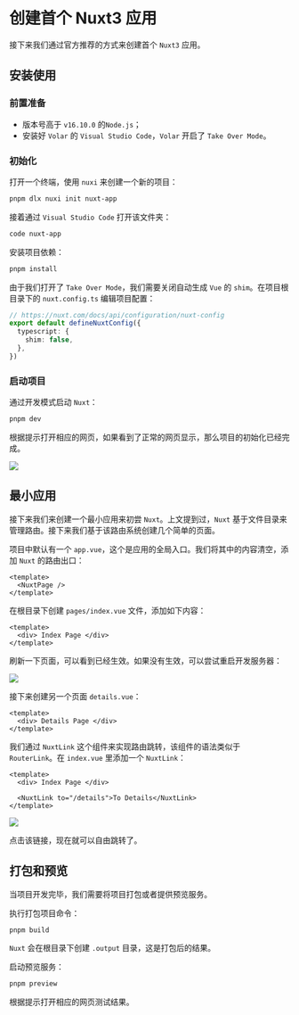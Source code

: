 # 创建首个 Nuxt3 应用

接下来我们通过官方推荐的方式来创建首个 `Nuxt3` 应用。

## 安装使用

### 前置准备

- 版本号高于 `v16.10.0` 的`Node.js`；
- 安装好 `Volar` 的 `Visual Studio Code`，`Volar` 开启了 `Take Over Mode`。

### 初始化

打开一个终端，使用 `nuxi` 来创建一个新的项目：

```sh
pnpm dlx nuxi init nuxt-app
```

接着通过 `Visual Studio Code` 打开该文件夹：

```sh
code nuxt-app
```

安装项目依赖：

```sh
pnpm install
```

由于我们打开了 `Take Over Mode`，我们需要关闭自动生成 `Vue` 的 `shim`。在项目根目录下的 `nuxt.config.ts` 编辑项目配置：

```ts
// https://nuxt.com/docs/api/configuration/nuxt-config
export default defineNuxtConfig({
  typescript: {
    shim: false,
  },
})
```

### 启动项目

通过开发模式启动 `Nuxt`：

```sh
pnpm dev
```

根据提示打开相应的网页，如果看到了正常的网页显示，那么项目的初始化已经完成。

![](/images/Pasted-image-20230528221348.png)

## 最小应用

接下来我们来创建一个最小应用来初尝 `Nuxt`。上文提到过，`Nuxt` 基于文件目录来管理路由。接下来我们基于该路由系统创建几个简单的页面。

项目中默认有一个 `app.vue`，这个是应用的全局入口。我们将其中的内容清空，添加 `Nuxt` 的路由出口：

```vue
<template>
  <NuxtPage />
</template>
```

在根目录下创建 `pages/index.vue` 文件，添加如下内容：

```vue
<template>
  <div> Index Page </div>
</template>
```

刷新一下页面，可以看到已经生效。如果没有生效，可以尝试重启开发服务器：

![](/images/Pasted-image-20230528222156.png)

接下来创建另一个页面 `details.vue`：

```vue
<template>
  <div> Details Page </div>
</template>
```

我们通过 `NuxtLink` 这个组件来实现路由跳转，该组件的语法类似于 `RouterLink`。在 `index.vue` 里添加一个 `NuxtLink`：

```vue
<template>
  <div> Index Page </div>

  <NuxtLink to="/details">To Details</NuxtLink>
</template>
```

![](/images/Pasted-image-20230528222517.png)

点击该链接，现在就可以自由跳转了。

## 打包和预览

当项目开发完毕，我们需要将项目打包或者提供预览服务。

执行打包项目命令：

```sh
pnpm build
```

`Nuxt` 会在根目录下创建 `.output` 目录，这是打包后的结果。

启动预览服务：

```sh
pnpm preview
```

根据提示打开相应的网页测试结果。
